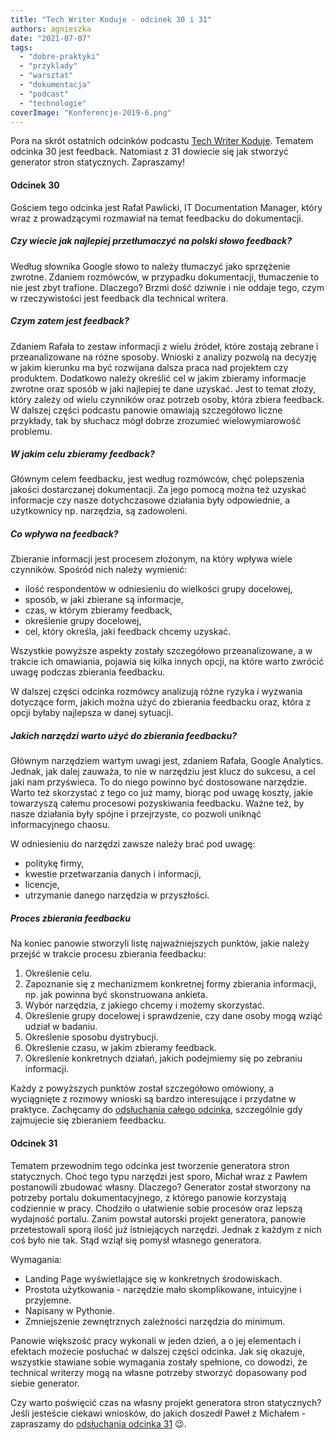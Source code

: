 ```yaml
---
title: "Tech Writer Koduje - odcinek 30 i 31"
authors: agnieszka
date: "2021-07-07"
tags:
  - "dobre-praktyki"
  - "przyklady"
  - "warsztat"
  - "dokumentacja"
  - "podcast"
  - "technologie"
coverImage: "Konferencje-2019-6.png"
---
```


Pora na skrót ostatnich odcinków podcastu
[Tech Writer Koduje](https://techwriterkoduje.pl/). Tematem odcinka 30 jest
feedback. Natomiast z 31 dowiecie się jak stworzyć generator stron statycznych.
Zapraszamy!

<!--truncate-->

#### Odcinek 30

Gościem tego odcinka jest Rafał Pawlicki, IT Documentation Manager, który wraz z
prowadzącymi rozmawiał na temat feedbacku do dokumentacji.

##### Czy wiecie jak najlepiej przetłumaczyć na polski słowo feedback?

Według słownika Google słowo to należy tłumaczyć jako sprzężenie zwrotne.
Zdaniem rozmówców, w przypadku dokumentacji, tłumaczenie to nie jest zbyt
trafione. Dlaczego? Brzmi dość dziwnie i nie oddaje tego, czym w rzeczywistości
jest feedback dla technical writera.

##### Czym zatem jest feedback?

Zdaniem Rafała to zestaw informacji z wielu źródeł, które zostają zebrane i
przeanalizowane na różne sposoby. Wnioski z analizy pozwolą na decyzję w jakim
kierunku ma być rozwijana dalsza praca nad projektem czy produktem. Dodatkowo
należy określić cel w jakim zbieramy informacje zwrotne oraz sposób w jaki
najlepiej te dane uzyskać. Jest to temat złoży, który zależy od wielu czynników
oraz potrzeb osoby, która zbiera feedback. W dalszej części podcastu panowie
omawiają szczegółowo liczne przykłady, tak by słuchacz mógł dobrze zrozumieć
wielowymiarowość problemu.

##### W jakim celu zbieramy feedback?

Głównym celem feedbacku, jest według rozmówców, chęć polepszenia jakości
dostarczanej dokumentacji. Za jego pomocą można też uzyskać informacje czy nasze
dotychczasowe działania były odpowiednie, a użytkownicy np. narzędzia, są
zadowoleni.

##### Co wpływa na feedback?

Zbieranie informacji jest procesem złożonym, na który wpływa wiele czynników.
Spośród nich należy wymienić:

- ilość respondentów w odniesieniu do wielkości grupy docelowej,
- sposób, w jaki zbierane są informacje,
- czas, w którym zbieramy feedback,
- określenie grupy docelowej,
- cel, który określa, jaki feedback chcemy uzyskać.

Wszystkie powyższe aspekty zostały szczegółowo przeanalizowane, a w trakcie ich
omawiania, pojawia się kilka innych opcji, na które warto zwrócić uwagę podczas
zbierania feedbacku.

W dalszej części odcinka rozmówcy analizują różne ryzyka i wyzwania dotyczące
form, jakich można użyć do zbierania feedbacku oraz, która z opcji byłaby
najlepsza w danej sytuacji.

##### Jakich narzędzi warto użyć do zbierania feedbacku?

Głównym narzędziem wartym uwagi jest, zdaniem Rafała, Google Analytics. Jednak,
jak dalej zauważa, to nie w narzędziu jest klucz do sukcesu, a cel jaki nam
przyświeca. To do niego powinno być dostosowane narzędzie. Warto też skorzystać
z tego co już mamy, biorąc pod uwagę koszty, jakie towarzyszą całemu procesowi
pozyskiwania feedbacku. Ważne też, by nasze działania były spójne i przejrzyste,
co pozwoli uniknąć informacyjnego chaosu.

W odniesieniu do narzędzi zawsze należy brać pod uwagę:

- politykę firmy,
- kwestie przetwarzania danych i informacji,
- licencje,
- utrzymanie danego narzędzia w przyszłości.

##### Proces zbierania feedbacku

Na koniec panowie stworzyli listę najważniejszych punktów, jakie należy przejść
w trakcie procesu zbierania feedbacku:

1. Określenie celu.
2. Zapoznanie się z mechanizmem konkretnej formy zbierania informacji, np. jak
   powinna być skonstruowana ankieta.
3. Wybór narzędzia, z jakiego chcemy i możemy skorzystać.
4. Określenie grupy docelowej i sprawdzenie, czy dane osoby mogą wziąć udział w
   badaniu.
5. Określenie sposobu dystrybucji.
6. Określenie czasu, w jakim zbieramy feedback.
7. Określenie konkretnych działań, jakich podejmiemy się po zebraniu informacji.

Każdy z powyższych punktów został szczegółowo omówiony, a wyciągnięte z rozmowy
wnioski są bardzo interesujące i przydatne w praktyce. Zachęcamy do
[odsłuchania całego odcinka](https://techwriterkoduje.pl/blog/2021/05/19/feedback-do-dokumentacji),
szczególnie gdy zajmujecie się zbieraniem feedbacku.

#### Odcinek 31

Tematem przewodnim tego odcinka jest tworzenie generatora stron statycznych.
Choć tego typu narzędzi jest sporo, Michał wraz z Pawłem postanowili zbudować
własny. Dlaczego? Generator został stworzony na potrzeby portalu
dokumentacyjnego, z którego panowie korzystają codziennie w pracy. Chodziło o
ułatwienie sobie procesów oraz lepszą wydajność portalu. Zanim powstał autorski
projekt generatora, panowie przetestowali sporą ilość już istniejących narzędzi.
Jednak z każdym z nich coś było nie tak. Stąd wziął się pomysł własnego
generatora.

Wymagania:

- Landing Page wyświetlające się w konkretnych środowiskach.
- Prostota użytkowania - narzędzie mało skomplikowane, intuicyjne i przyjemne.
- Napisany w Pythonie.
- Zmniejszenie zewnętrznych zależności narzędzia do minimum.

Panowie większość pracy wykonali w jeden dzień, a o jej elementach i efektach
możecie posłuchać w dalszej części odcinka. Jak się okazuje, wszystkie stawiane
sobie wymagania zostały spełnione, co dowodzi, że technical writerzy mogą na
własne potrzeby stworzyć dopasowany pod siebie generator.

Czy warto poświęcić czas na własny projekt generatora stron statycznych? Jeśli
jesteście ciekawi wniosków, do jakich doszedł Paweł z Michałem - zapraszamy do
[odsłuchania odcinka 31](https://techwriterkoduje.pl/blog/2021/07/03/prosty-jak-budowa-cepa)
😉.

